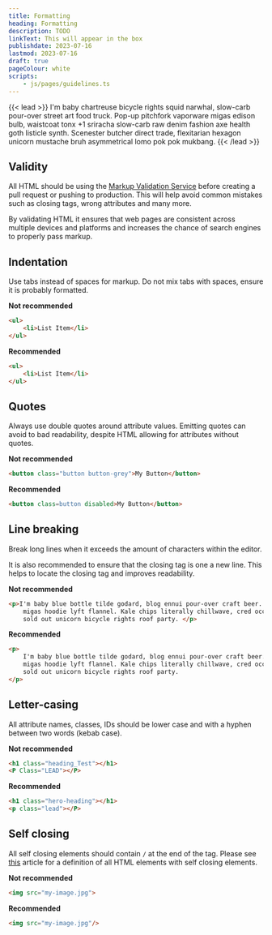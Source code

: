 ```yaml
---
title: Formatting
heading: Formatting
description: TODO
linkText: This will appear in the box
publishdate: 2023-07-16
lastmod: 2023-07-16
draft: true
pageColour: white
scripts:
    - js/pages/guidelines.ts
---
```



{{< lead >}}
I'm baby chartreuse bicycle rights squid narwhal, slow-carb pour-over street art food truck. Pop-up pitchfork vaporware
migas edison bulb, waistcoat tonx +1 sriracha slow-carb raw denim fashion axe health goth listicle synth. Scenester
butcher direct trade, flexitarian hexagon unicorn mustache bruh asymmetrical lomo pok pok mukbang.
{{< /lead >}}

## Validity

All HTML should be using the [Markup Validation Service](https://validator.w3.org/) before creating a pull request or
pushing to production. This will help avoid common mistakes such as closing tags, wrong attributes and many more.

By validating HTML it ensures that web pages are consistent across multiple devices and platforms and increases the
chance of search engines to properly pass markup.

## Indentation

Use tabs instead of spaces for markup. Do not mix tabs with spaces, ensure it is probably formatted.

**Not recommended**

```html
<ul>
	<li>List Item</li>
</ul>
```

**Recommended**

```html
<ul>
	<li>List Item</li>
</ul>
```

## Quotes

Always use double quotes around attribute values. Emitting quotes can avoid to bad readability, despite HTML allowing
for attributes without quotes.

**Not recommended**

```html
<button class="button button-grey">My Button</button>
```

**Recommended**

```html
<button class=button disabled>My Button</button>
```

## Line breaking

Break long lines when it exceeds the amount of characters within the editor.

It is also recommended to ensure that the closing tag is one a new line. This helps to locate the closing tag and
improves readability.

**Not recommended**

```html
<p>I'm baby blue bottle tilde godard, blog ennui pour-over craft beer. Pabst chartreuse iceland, bespoke next level
	migas hoodie lyft flannel. Kale chips literally chillwave, cred occupy tofu photo booth kitsch marxism before they
	sold out unicorn bicycle rights roof party. </p>
```

**Recommended**

```html
<p>
	I'm baby blue bottle tilde godard, blog ennui pour-over craft beer. Pabst chartreuse iceland, bespoke next level
	migas hoodie lyft flannel. Kale chips literally chillwave, cred occupy tofu photo booth kitsch marxism before they
	sold out unicorn bicycle rights roof party.
</p>
```

## Letter-casing

All attribute names, classes, IDs should be lower case and with a hyphen between two words (kebab case).

**Not recommended**

```html
<h1 class="heading_Test"></h1>
<P Class="LEAD"></P>
```

**Recommended**

```html
<h1 class="hero-heading"></h1>
<p class="lead"></P>
```

## Self closing

All self closing elements should contain `/` at the end of the tag. Please
see [this](https://www.scaler.com/topics/self-closing-tags-in-html/) article for a definition of all HTML elements with
self closing elements.

**Not recommended**

```html
<img src="my-image.jpg">
```

**Recommended**

```html
<img src="my-image.jpg"/>
```
